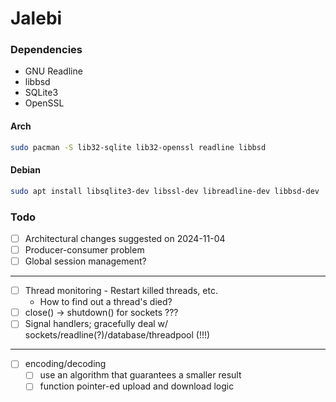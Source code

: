 # Jalebi

### Dependencies

- GNU Readline
- libbsd
- SQLite3
- OpenSSL

#### Arch

```bash
sudo pacman -S lib32-sqlite lib32-openssl readline libbsd
```

#### Debian

```bash
sudo apt install libsqlite3-dev libssl-dev libreadline-dev libbsd-dev
```

### Todo

- [ ] Architectural changes suggested on 2024-11-04
- [ ] Producer-consumer problem
- [ ] Global session management?

---

- [ ] Thread monitoring - Restart killed threads, etc.
    - How to find out a thread's died?
- [ ] close() -> shutdown() for sockets ???
- [ ] Signal handlers; gracefully deal w/ sockets/readline(?)/database/threadpool (!!!)

---

- [ ] encoding/decoding
    - [ ] use an algorithm that guarantees a smaller result
    - [ ] function pointer-ed upload and download logic
